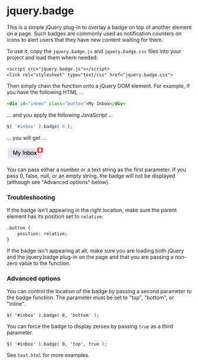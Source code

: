 # jquery.badge

This is a simple jQuery plug-in to overlay a badge on top of another element on a page. Such badges are commonly used as notification counters on icons to alert users that they have new content waiting for them.

To use it, copy the `jquery.badge.js` and `jquery.badge.css` files into your project and load them where needed:
```
<script src="jquery.badge.js"></script>
<link rel="stylesheet" type="text/css" href="jquery.badge.css">
```

Then simply chain the function onto a jQuery DOM element. For example, if you have the following HTML ...
```html
<div id="inbox" class="button">My Inbox</div>
```

... and you apply the following JavaScript ...
```javascript
$( '#inbox' ).badge( 8 );
```

... you will get ...

![button with badge](example.png)

You can pass either a number or a text string as the first parameter. If you pass 0, false, null, or an empty string, the badge will not be displayed (although see "Advanced options" below).

### Troubleshooting
If the badge isn't appearing in the right location, make sure the parent element has its position set to `relative`:
```
.button {
	position: relative;
}
```

If the badge isn't appearing at all, make sure you are loading both jQuery and the jquery.badge plug-in on the page and that you are passing a non-zero value to the function.

### Advanced options
You can control the location of the badge by passing a second parameter to the badge function. The parameter must be set to "top", "bottom", or "inline".
```
$( '#inbox' ).badge( 8, 'bottom' );
```

You can force the badge to display zeroes by passing `true` as a third parameter.
```
$( '#inbox' ).badge( 0, 'top', true );
```

See `test.html` for more examples.
